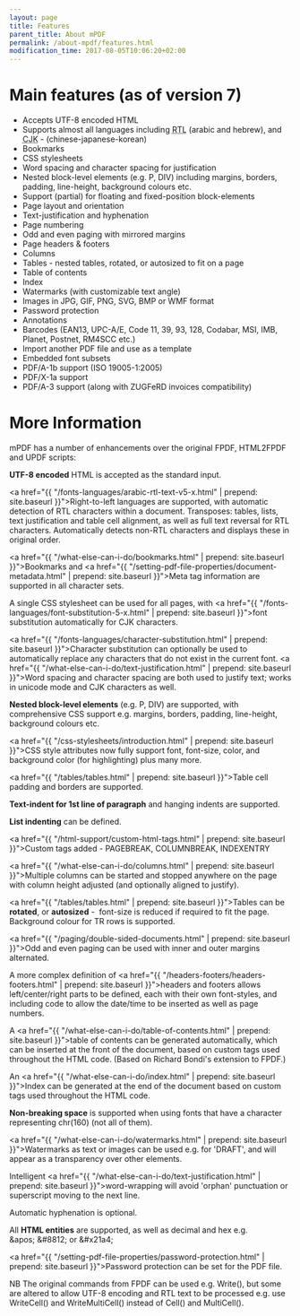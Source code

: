 ```yaml
---
layout: page
title: Features
parent_title: About mPDF
permalink: /about-mpdf/features.html
modification_time: 2017-08-05T10:06:20+02:00
---
```


# Main features (as of version 7)

- Accepts UTF-8 encoded HTML
- Supports almost all languages including <acronym title="Right-to-Left document, used for Hebrew and Arabic languages">
  RTL</acronym> (arabic and hebrew), and <acronym title="Chinese-Japanese-Korean languages">
  CJK</acronym> - (chinese-japanese-korean)
- Bookmarks
- CSS stylesheets
- Word spacing and character spacing for justification
- Nested block-level elements (e.g. P, DIV) including margins, borders, padding, line-height, background colours etc.
- Support (partial) for floating and fixed-position block-elements
- Page layout and orientation
- Text-justification and hyphenation
- Page numbering
- Odd and even paging with mirrored margins
- Page headers &amp; footers
- Columns
- Tables - nested tables, rotated, or autosized to fit on a page
- Table of contents
- Index
- Watermarks (with customizable text angle)
- Images in JPG, GIF, PNG, SVG, BMP or WMF format
- Password protection
- Annotations
- Barcodes (EAN13, UPC-A/E, Code 11, 39, 93, 128, Codabar, MSI, IMB, Planet, Postnet, RM4SCC etc.)
- Import another PDF file and use as a template
- Embedded font subsets
- PDF/A-1b support (ISO 19005-1:2005)
- PDF/X-1a support
- PDF/A-3 support (along with ZUGFeRD invoices compatibility)

# More Information

mPDF has a number of enhancements over the original FPDF, HTML2FPDF and UPDF scripts:

**UTF-8 encoded** HTML is accepted as the standard input.

<a href="{{ "/fonts-languages/arabic-rtl-text-v5-x.html" | prepend: site.baseurl }}">Right-to-left languages</a> are supported,
with automatic detection of RTL characters within a document. Transposes: tables, lists, text justification and table cell
alignment, as well as full text reversal for RTL characters. Automatically detects non-RTL characters and displays these in
original order.

<a href="{{ "/what-else-can-i-do/bookmarks.html" | prepend: site.baseurl }}">Bookmarks</a> and
<a href="{{ "/setting-pdf-file-properties/document-metadata.html" | prepend: site.baseurl }}">Meta tag information</a>
are supported in all character sets.

A single CSS stylesheet can be used for all pages, with
<a href="{{ "/fonts-languages/font-substitution-5-x.html" | prepend: site.baseurl }}">font substitution</a> automatically
for CJK characters.

<a href="{{ "/fonts-languages/character-substitution.html" | prepend: site.baseurl }}">Character substitution</a>
can optionally be used to automatically replace any characters that do not exist in the current font.
<a href="{{ "/what-else-can-i-do/text-justification.html" | prepend: site.baseurl }}">Word spacing and character
	spacing</a> are both used to justify text; works in unicode mode and CJK characters as well.

**Nested block-level elements** (e.g. P, DIV) are supported, with comprehensive CSS support e.g. margins, borders,
padding, line-height, background colours etc.

<a href="{{ "/css-stylesheets/introduction.html" | prepend: site.baseurl }}">CSS style attributes</a> now fully support
font, font-size, color, and background color (for highlighting) plus many more.

<a href="{{ "/tables/tables.html" | prepend: site.baseurl }}">Table</a> cell padding and borders are supported.

**Text-indent for 1st line of paragraph** and hanging indents are supported.

**List indenting** can be defined.

<a href="{{ "/html-support/custom-html-tags.html" | prepend: site.baseurl }}">Custom tags</a> added - PAGEBREAK,
COLUMNBREAK, INDEXENTRY

<a href="{{ "/what-else-can-i-do/columns.html" | prepend: site.baseurl }}">Multiple columns</a> can be started
and stopped anywhere on the page with column height adjusted (and optionally aligned to justify).

<a href="{{ "/tables/tables.html" | prepend: site.baseurl }}">Tables</a> can be **rotated**, or **autosized** - 
font-size is reduced if required to fit the page. Background colour for TR rows is supported.

<a href="{{ "/paging/double-sided-documents.html" | prepend: site.baseurl }}">Odd and even paging</a> can be used
with inner and outer margins alternated.

A more complex definition of <a href="{{ "/headers-footers/headers-footers.html" | prepend: site.baseurl }}">headers
and footers</a> allows left/center/right parts to be defined, each with their own font-styles, and including code to
allow the date/time to be inserted as well as page numbers.

A <a href="{{ "/what-else-can-i-do/table-of-contents.html" | prepend: site.baseurl }}">table of contents</a> can be
generated automatically, which can be inserted at the front of the document, based on custom tags used throughout
the HTML code. (Based on Richard Bondi's extension to FPDF.)

An <a href="{{ "/what-else-can-i-do/index.html" | prepend: site.baseurl }}">Index</a> can be generated at the end
of the document based on custom tags used throughout the HTML code.

**Non-breaking space** is supported when using fonts that have a character representing chr(160) (not all of them). 

<a href="{{ "/what-else-can-i-do/watermarks.html" | prepend: site.baseurl }}">Watermarks</a> as text or images can be
used e.g. for 'DRAFT', and will appear as a transparency over other elements.

Intelligent <a href="{{ "/what-else-can-i-do/text-justification.html" | prepend: site.baseurl }}">word-wrapping</a>
will avoid 'orphan' punctuation or superscript moving to the next line.

Automatic hyphenation is optional.

All **HTML entities** are supported, as well as decimal and hex e.g. &amp;apos; &amp;#8812; or &amp;#x21a4;

<a href="{{ "/setting-pdf-file-properties/password-protection.html" | prepend: site.baseurl }}">Password protection</a>
can be set for the PDF file.

NB The original commands from FPDF can be used e.g. Write(), but some are altered to allow UTF-8 encoding and RTL text
to be processed e.g. use WriteCell() and WriteMultiCell() instead of Cell() and MultiCell().

